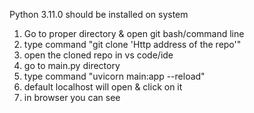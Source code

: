 Python 3.11.0 should be installed on system  

1. Go to proper directory & open git bash/command line
2. type command "git clone 'Http address of the repo'"
3. open the cloned repo in vs code/ide
4. go to main.py directory
5. type command "uvicorn main:app --reload"
6. default localhost will open & click on it
7. in browser you can see
